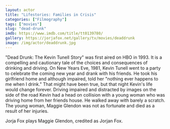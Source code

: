 ```yaml
---
layout: actor
title: "Lifestories: Families in Crisis"
categories: ["Filmography"]
tags: ["movies"]
slug: "dead-drunk"
imdb: https://www.imdb.com/title/tt0139780/
gallery: https://jorjafox.net/gallery/tv/movies/deaddrunk
image: /img/actor/deaddrunk.jpg
---
```


"Dead Drunk: The Kevin Tunell Story" was first aired on HBO in 1993. It is a compelling and cautionary tale of the choices and consequences of drinking and driving. On New Years Eve, 1981, Kevin Tunell went to a party to celebrate the coming new year and drank with his friends. He took his girlfriend home and although impaired, told her "nothing ever happens to me when I drink." That might have been true, but that night Kevin's life would change forever. Driving impaired and distracted by images on the side of the road Kevin had a head on collision with a young woman who was driving home from her friends house. He walked away with barely a scratch. The young woman, Maggie Glendon was not as fortunate and died as a result of her injuries.

Jorja Fox plays Maggie Glendon, credited as Jorjan Fox.
